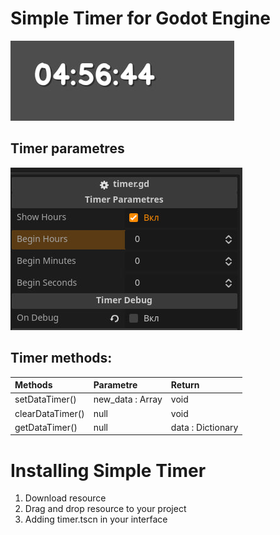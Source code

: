 # Simple Timer for Godot Engine

![alt text](Simple_timer_demos.jpg)

## Timer parametres

![alt text](Simple_timer_preview.jpg)

## Timer methods:

| Methods         | Parametre        | Return            |
| :------------   |:---------------  |:-----             |
| setDataTimer()  | new_data : Array | void              |
| clearDataTimer()| null             | void              |
| getDataTimer()  | null             | data : Dictionary |

# Installing Simple Timer
1. Download resource
2. Drag and drop resource to your project
3. Adding timer.tscn in your interface

